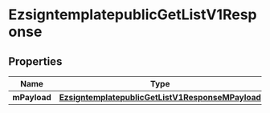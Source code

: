 
# EzsigntemplatepublicGetListV1Response

## Properties
| Name | Type | Description | Notes |
| ------------ | ------------- | ------------- | ------------- |
| **mPayload** | [**EzsigntemplatepublicGetListV1ResponseMPayload**](EzsigntemplatepublicGetListV1ResponseMPayload.md) |  |  |



